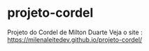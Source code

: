 # projeto-cordel
Projeto do Cordel de Milton Duarte
Veja o site : https://milenaleitedev.github.io/projeto-cordel/
